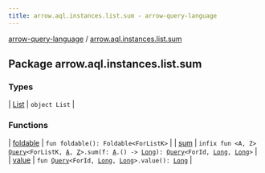```yaml
---
title: arrow.aql.instances.list.sum - arrow-query-language
---
```


[arrow-query-language](../index.html) / [arrow.aql.instances.list.sum](./index.html)

## Package arrow.aql.instances.list.sum

### Types

| [List](-list/index.html) | `object List` |

### Functions

| [foldable](foldable.html) | `fun foldable(): Foldable<ForListK>` |
| [sum](sum.html) | `infix fun <A, Z> `[`Query`](../arrow.aql/-query/index.html)`<ForListK, `[`A`](sum.html#A)`, `[`Z`](sum.html#Z)`>.sum(f: `[`A`](sum.html#A)`.() -> `[`Long`](https://kotlinlang.org/api/latest/jvm/stdlib/kotlin/-long/index.html)`): `[`Query`](../arrow.aql/-query/index.html)`<ForId, `[`Long`](https://kotlinlang.org/api/latest/jvm/stdlib/kotlin/-long/index.html)`, `[`Long`](https://kotlinlang.org/api/latest/jvm/stdlib/kotlin/-long/index.html)`>` |
| [value](value.html) | `fun `[`Query`](../arrow.aql/-query/index.html)`<ForId, `[`Long`](https://kotlinlang.org/api/latest/jvm/stdlib/kotlin/-long/index.html)`, `[`Long`](https://kotlinlang.org/api/latest/jvm/stdlib/kotlin/-long/index.html)`>.value(): `[`Long`](https://kotlinlang.org/api/latest/jvm/stdlib/kotlin/-long/index.html) |

